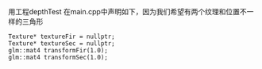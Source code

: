 用工程depthTest
在main.cpp中声明如下，因为我们希望有两个纹理和位置不一样的三角形
```
Texture* textureFir = nullptr;
Texture* textureSec = nullptr;
glm::mat4 transformFir(1.0);
glm::mat4 transformSec(1.0);
```
<!--stackedit_data:
eyJoaXN0b3J5IjpbODM3MzQ4MDQ5LC0yMDg4NzQ2NjEyXX0=
-->